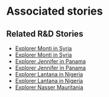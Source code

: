 # Associated stories

<!-- !!DO NOT REMOVE!! start autogenerated hyperlinks -->
## Related R&D Stories
- [Explorer Monti in Syria](../stories/?doc=R_Explorers_SYR)
- [Explorer Monti in Syria](../stories/?doc=R_Explorers_SYR)
- [Explorer Jennifer in Panama](../stories/?doc=R_Explorers_PAN)
- [Explorer Jennifer in Panama](../stories/?doc=R_Explorers_PAN)
- [Explorer Lantana in Nigeria](../stories/?doc=R_Explorers_NGN)
- [Explorer Lantana in Nigeria](../stories/?doc=R_Explorers_NGN)
- [Explorer Nasser Mauritania](../stories/?doc=R_Explorers_MRT)
<!-- !!DO NOT REMOVE!! end autogenerated hyperlinks -->